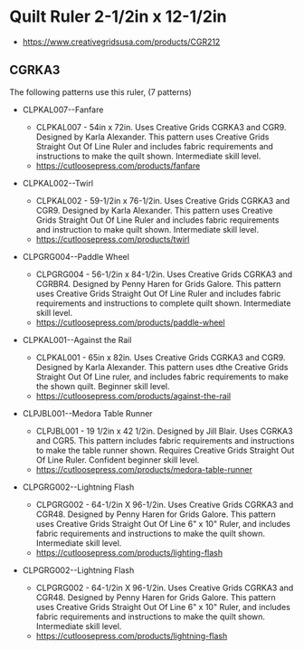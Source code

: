 # Quilt Ruler 2-1/2in x 12-1/2in
* https://www.creativegridsusa.com/products/CGR212

## CGRKA3

The following patterns use this ruler, (7 patterns)

* CLPKAL007--Fanfare
	* CLPKAL007 - 54in x 72in. Uses Creative Grids CGRKA3 and CGR9. Designed by Karla Alexander. This pattern uses Creative Grids Straight Out Of Line Ruler and includes fabric requirements and instructions to make the quilt shown. Intermediate skill level.
	* https://cutloosepress.com/products/fanfare


* CLPKAL002--Twirl
	* CLPKAL002 - 59-1/2in x 76-1/2in. Uses Creative Grids CGRKA3 and CGR9. Designed by Karla Alexander. This pattern uses Creative Grids Straight Out Of Line Ruler and includes fabric requirements and instruction to make quilt shown. Intermediate skill level.
	* https://cutloosepress.com/products/twirl


* CLPGRG004--Paddle Wheel
	* CLPGRG004 - 56-1/2in x 84-1/2in. Uses Creative Grids CGRKA3 and CGRBR4. Designed by Penny Haren for Grids Galore. This pattern uses Creative Grids Straight Out Of Line Ruler and includes fabric requirements and instructions to complete quilt shown. Intermediate skill level.
	* https://cutloosepress.com/products/paddle-wheel


* CLPKAL001--Against the Rail
	* CLPKAL001 - 65in x 82in. Uses Creative Grids CGRKA3 and CGR9.  Designed by Karla Alexander. This pattern uses dthe Creative Grids Straight Out Of Line ruler, and includes fabric requirements to make the shown quilt. Beginner skill level.
	* https://cutloosepress.com/products/against-the-rail


* CLPJBL001--Medora Table Runner
	* CLPJBL001 - 19 1/2in x 42 1/2in. Designed by Jill Blair. Uses CGRKA3 and CGR5. This pattern includes fabric requirements and instructions to make the table runner shown. Requires Creative Grids Straight Out Of Line Ruler. Confident beginner skill level.
	* https://cutloosepress.com/products/medora-table-runner


* CLPGRG002--Lightning Flash
	* CLPGRG002 - 64-1/2in X 96-1/2in. Uses Creative Grids CGRKA3 and CGR48. Designed by Penny Haren for Grids Galore. This pattern uses Creative Grids Straight Out Of Line 6" x 10" Ruler, and includes fabric requirements and instructions to make the quilt shown. Intermediate skill level.
	* https://cutloosepress.com/products/lighting-flash


* CLPGRG002--Lightning Flash
	* CLPGRG002 - 64-1/2in X 96-1/2in. Uses Creative Grids CGRKA3 and CGR48. Designed by Penny Haren for Grids Galore. This pattern uses Creative Grids Straight Out Of Line 6" x 10" Ruler, and includes fabric requirements and instructions to make the quilt shown. Intermediate skill level.
	* https://cutloosepress.com/products/lightning-flash

